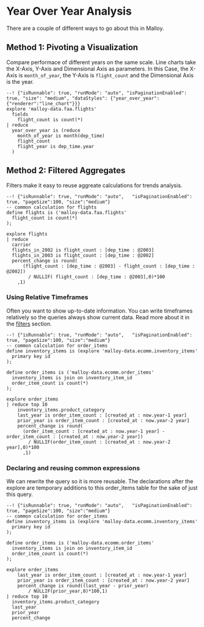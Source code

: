 # Year Over Year Analysis
There are a couple of different ways to go about this in Malloy.

## Method 1: Pivoting a Visualization

Compare performace of different years on the same scale.  Line charts take the X-Axis, Y-Axis and Dimensional Axis as parameters.
In this Case, the X-Axis is `month_of_year`, the Y-Axis is `flight_count` and the Dimensional Axis is the year.

```malloy
--! {"isRunnable": true, "runMode": "auto", "isPaginationEnabled": true, "size": "medium", "dataStyles": {"year_over_year":{"renderer":"line_chart"}}}
explore 'malloy-data.faa.flights'
  fields
    flight_count is count(*)
| reduce
  year_over_year is (reduce
    month_of_year is month(dep_time)
    flight_count
    flight_year is dep_time.year
  )
```

## Method 2: Filtered Aggregates
Filters make it easy to reuse aggreate calculations for trends analysis.

```malloy
--! {"isRunnable": true, "runMode": "auto",   "isPaginationEnabled": true, "pageSize":100, "size":"medium"}
-- common calculation for flights
define flights is ('malloy-data.faa.flights'
  flight_count is count(*)
);

explore flights
| reduce
  carrier
  flights_in_2002 is flight_count : [dep_time : @2003]
  flights_in_2003 is flight_count : [dep_time : @2002]
  percent_change is round(
      (flight_count : [dep_time : @2003] - flight_count : [dep_time : @2002])
        / NULLIF( flight_count : [dep_time : @2003],0)*100
    ,1)
```


### Using Relative Timeframes
Often you want to show up-to-date information.  You can write timeframes relatively so the queries always show
current data.  Read more about it in the [filters](filter_expressions.md) section.

```malloy
--! {"isRunnable": true, "runMode": "auto",   "isPaginationEnabled": true, "pageSize":100, "size":"medium"}
-- common calculation for order_items
define inventory_items is (explore 'malloy-data.ecomm.inventory_items'
  primary key id
);

define order_items is ('malloy-data.ecomm.order_items'
  inventory_items is join on inventory_item_id
  order_item_count is count(*)
);

explore order_items
| reduce top 10
    inventory_items.product_category
    last_year is order_item_count : [created_at : now.year-1 year]
    prior_year is order_item_count : [created_at : now.year-2 year]
    percent_change is round(
      (order_item_count : [created_at : now.year-1 year] - order_item_count : [created_at : now.year-2 year])
        / NULLIF(order_item_count : [created_at : now.year-2 year],0)*100
      ,1)
```


### Declaring and reusing common expressions
We can rewrite the query so it is more reusable.  The declarations after the explore are temporary additions to this order_items table for the sake of just this query.

```malloy
--! {"isRunnable": true, "runMode": "auto",   "isPaginationEnabled": true, "pageSize":100, "size":"medium"}
-- common calculation for order_items
define inventory_items is (explore 'malloy-data.ecomm.inventory_items'
  primary key id
);

define order_items is ('malloy-data.ecomm.order_items'
  inventory_items is join on inventory_item_id
  order_item_count is count(*)
);

explore order_items
    last_year is order_item_count : [created_at : now.year-1 year]
    prior_year is order_item_count : [created_at : now.year-2 year]
    percent_change is round((last_year - prior_year)
        / NULLIF(prior_year,0)*100,1)
| reduce top 10
  inventory_items.product_category
  last_year
  prior_year
  percent_change
```
